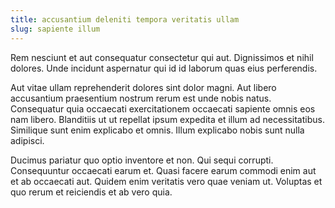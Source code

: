 ```yaml
---
title: accusantium deleniti tempora veritatis ullam
slug: sapiente illum
---
```


Rem nesciunt et aut consequatur consectetur qui aut. Dignissimos et nihil dolores. Unde incidunt aspernatur qui id id laborum quas eius perferendis.

Aut vitae ullam reprehenderit dolores sint dolor magni. Aut libero accusantium praesentium nostrum rerum est unde nobis natus. Consequatur quia occaecati exercitationem occaecati sapiente omnis eos nam libero. Blanditiis ut ut repellat ipsum expedita et illum ad necessitatibus. Similique sunt enim explicabo et omnis. Illum explicabo nobis sunt nulla adipisci.

Ducimus pariatur quo optio inventore et non. Qui sequi corrupti. Consequuntur occaecati earum et. Quasi facere earum commodi enim aut et ab occaecati aut. Quidem enim veritatis vero quae veniam ut. Voluptas et quo rerum et reiciendis et ab vero quia.
